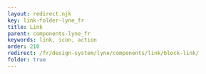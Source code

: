 ```yaml
---
layout: redirect.njk
key: link-folder-lyne_fr
title: Link
parent: components-lyne_fr
keywords: link, icon, action
order: 210
redirect: /fr/design-system/lyne/components/link/block-link/
folder: true
---
```


